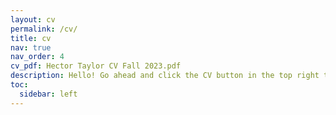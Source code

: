 ```yaml
---
layout: cv
permalink: /cv/
title: cv
nav: true
nav_order: 4
cv_pdf: Hector Taylor CV Fall 2023.pdf
description: Hello! Go ahead and click the CV button in the top right to download my CV. 
toc:
  sidebar: left
---
```

